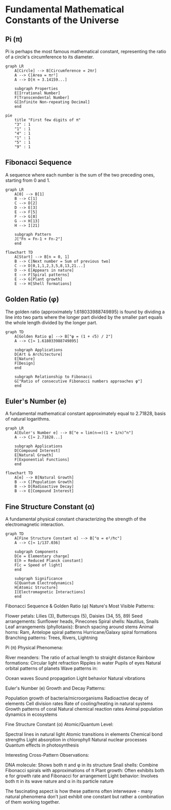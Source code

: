 # Fundamental Mathematical Constants of the Universe

## Pi (π)
Pi is perhaps the most famous mathematical constant, representing the ratio of a circle's circumference to its diameter.

```mermaid
graph LR
    A[Circle] --> B[Circumference = 2πr]
    A --> C[Area = πr²]
    A --> D[π ≈ 3.14159...]
    
    subgraph Properties
    E[Irrational Number]
    F[Transcendental Number]
    G[Infinite Non-repeating Decimal]
    end
```

```mermaid
pie
    title "First few digits of π"
    "3" : 1
    "1" : 1
    "4" : 1
    "1" : 1
    "5" : 1
    "9" : 1
```

## Fibonacci Sequence
A sequence where each number is the sum of the two preceding ones, starting from 0 and 1.

```mermaid
graph LR
    A[0] --> B[1]
    B --> C[1]
    C --> D[2]
    D --> E[3]
    E --> F[5]
    F --> G[8]
    G --> H[13]
    H --> I[21]
    
    subgraph Pattern
    J["Fn = Fn-1 + Fn-2"]
    end
```

```mermaid
flowchart TD
    A[Start] --> B[n = 0, 1]
    B --> C[Next number = Sum of previous two]
    C --> D[0,1,1,2,3,5,8,13,21...]
    D --> E[Appears in nature]
    E --> F[Spiral patterns]
    E --> G[Plant growth]
    E --> H[Shell formations]
```

## Golden Ratio (φ)
The golden ratio (approximately 1.618033988749895) is found by dividing a line into two parts where the longer part divided by the smaller part equals the whole length divided by the longer part.

```mermaid
graph TD
    A[Golden Ratio φ] --> B["φ = (1 + √5) / 2"]
    A --> C[≈ 1.618033988749895]
    
    subgraph Applications
    D[Art & Architecture]
    E[Nature]
    F[Design]
    end
    
    subgraph Relationship to Fibonacci
    G["Ratio of consecutive Fibonacci numbers approaches φ"]
    end
```

## Euler's Number (e)
A fundamental mathematical constant approximately equal to 2.71828, basis of natural logarithms.

```mermaid
graph LR
    A[Euler's Number e] --> B["e = lim(n→∞)(1 + 1/n)^n"]
    A --> C[≈ 2.71828...]
    
    subgraph Applications
    D[Compound Interest]
    E[Natural Growth]
    F[Exponential Functions]
    end
```

```mermaid
flowchart TD
    A[e] --> B[Natural Growth]
    B --> C[Population Growth]
    B --> D[Radioactive Decay]
    B --> E[Compound Interest]
```

## Fine Structure Constant (α)
A fundamental physical constant characterizing the strength of the electromagnetic interaction.

```mermaid
graph TD
    A[Fine Structure Constant α] --> B["α = e²/ℏc"]
    A --> C[≈ 1/137.036]
    
    subgraph Components
    D[e = Elementary charge]
    E[ℏ = Reduced Planck constant]
    F[c = Speed of light]
    end
    
    subgraph Significance
    G[Quantum Electrodynamics]
    H[Atomic Structure]
    I[Electromagnetic Interactions]
    end
```

Fibonacci Sequence & Golden Ratio (φ)
Nature's Most Visible Patterns:


Flower petals: Lilies (3), Buttercups (5), Daisies (34, 55, 89)
Seed arrangements: Sunflower heads, Pinecones
Spiral shells: Nautilus, Snails
Leaf arrangements (phyllotaxis): Branch spacing around stems
Animal horns: Ram, Antelope spiral patterns
Hurricane/Galaxy spiral formations
Branching patterns: Trees, Rivers, Lightning


Pi (π)
Physical Phenomena:


River meanders: The ratio of actual length to straight distance
Rainbow formations: Circular light refraction
Ripples in water
Pupils of eyes
Natural orbital patterns of planets
Wave patterns in:

Ocean waves
Sound propagation
Light behavior
Natural vibrations




Euler's Number (e)
Growth and Decay Patterns:


Population growth of bacteria/microorganisms
Radioactive decay of elements
Cell division rates
Rate of cooling/heating in natural systems
Growth patterns of coral
Natural chemical reaction rates
Animal population dynamics in ecosystems


Fine Structure Constant (α)
Atomic/Quantum Level:


Spectral lines in natural light
Atomic transitions in elements
Chemical bond strengths
Light absorption in chlorophyll
Natural nuclear processes
Quantum effects in photosynthesis

Interesting Cross-Pattern Observations:

DNA molecule: Shows both π and φ in its structure
Snail shells: Combine Fibonacci spirals with approximations of π
Plant growth: Often exhibits both e for growth rate and Fibonacci for arrangement
Light behavior: Involves both π in its wave nature and α in its particle nature

The fascinating aspect is how these patterns often interweave - many natural phenomena don't just exhibit one constant but rather a combination of them working together. 
